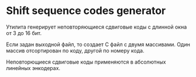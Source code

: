 ﻿# Shift sequence codes generator

Утилита генерирует неповторяющиеся сдвиговые коды с длинной окна от 3 до 16 бит.

Если задан выходной файл, то создает C файл с двумя массивами. 
Один массив отсортирован по коду, другой по номеру кода.

Неповторющиеся сдвиговые коды применяются в абсолютных линейных энкодерах.    
